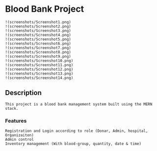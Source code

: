 # Blood Bank Project
    !(screenshots/Screenshot1.png)
    !(screenshots/Screenshot2.png)
    !(screenshots/Screenshot3.png)
    !(screenshots/Screenshot4.png)
    !(screenshots/Screenshot5.png)
    !(screenshots/Screenshot6.png)
    !(screenshots/Screenshot7.png)
    !(screenshots/Screenshot8.png)
    !(screenshots/Screenshot9.png)
    !(screenshots/Screenshot10.png)
    !(screenshots/Screenshot11.png)
    !(screenshots/Screenshot12.png)
    !(screenshots/Screenshot13.png)
    !(screenshots/Screenshot14.png)
## Description 
    This project is a blood bank management system built using the MERN stack.

### Features
    Registration and Login according to role (Donar, Admin, hospital, Organizaiton)
    Admin control
    Inventory management (With blood-group, quantity, date & time)
    